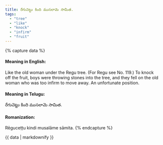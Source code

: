 ```yaml
---
title: రేగుచెట్టు కింది ముసలామె సామిత.
tags:
  - "tree"
  - "like"
  - "knock"
  - "infirm"
  - "fruit"
---
```


{% capture data %}
#### Meaning in English:
Like the old woman under the Regu tree.
(For Regu see No. 119.)
To knock off the fruit, boys were throwing stones into the tree, and they fell on the old woman who was too infirm to move away.
An unfortunate position.

#### Meaning in Telugu:
రేగుచెట్టు కింది ముసలామె సామిత.

#### Romanization:
Rēguceṭṭu kindi musalāme sāmita.
{% endcapture %}

{{ data | markdownify }}


